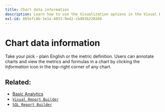```yaml
---
title: Chart data information
description: Learn how to use the Visualization options in the Visual Report Builder.
exl-id: 865efc8b-1e1a-4033-9e42-cbd03b220260
---
```

# Chart data information

Take your pick - plain English or the metric definition. Users can annotate charts and view the metrics and formulas in a chart by clicking the _Information_ icon in the top-right corner of any chart.

## Related:

* [Basic Analytics](../../data-analyst/analysis/basic-analytics.md)
* [`Visual Report Builder`](../../data-user/reports/ess-rpt-build-visual.md)
* [`SQL Report Builder`](../../data-analyst/dev-reports/sql-rpt-bldr.md)
